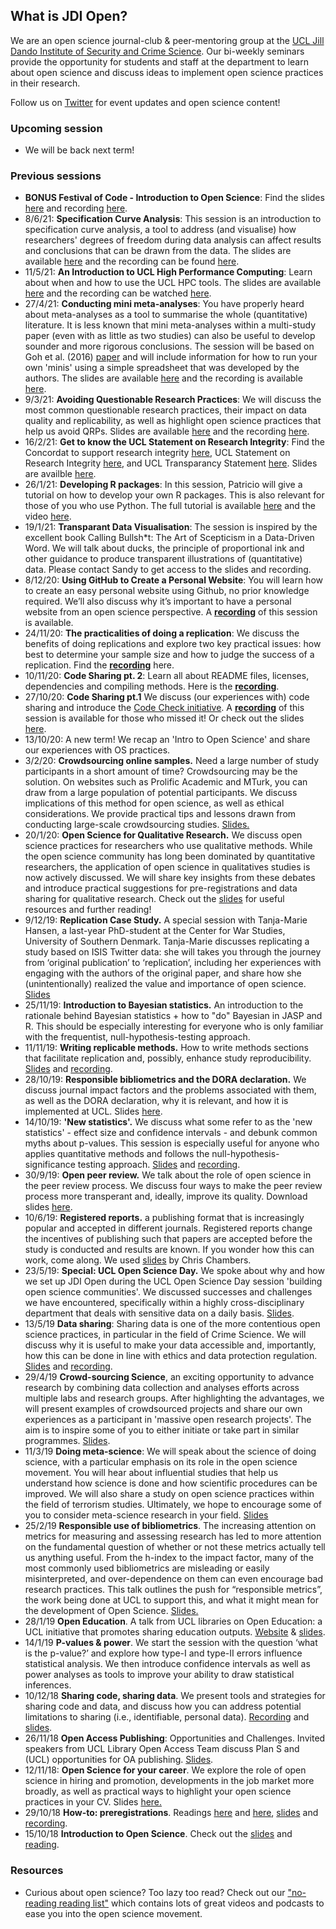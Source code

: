 ## What is JDI Open?

We are an open science journal-club & peer-mentoring group at the [UCL Jill Dando Institute of Security and Crime Science](http://www.ucl.ac.uk/jill-dando-institute). Our bi-weekly seminars provide the opportunity for students and staff at the department to learn about open science and discuss ideas to implement open science practices in their research.

Follow us on [Twitter](https://twitter.com/JDI_Open) for event updates and open science content! 

### Upcoming session
- We will be back next term!

### Previous sessions
- **BONUS Festival of Code - Introduction to Open Science**: Find the slides [here](https://liveuclac-my.sharepoint.com/personal/uctcssc_ucl_ac_uk/_layouts/15/Doc.aspx?sourcedoc=%7B9c8d9742-0911-4e68-8b0f-b64d16e735bc%7D&action=default&slrid=57efd49f-2013-3000-00b3-25d423e6875e&originalPath=aHR0cHM6Ly9saXZldWNsYWMtbXkuc2hhcmVwb2ludC5jb20vOnA6L2cvcGVyc29uYWwvdWN0Y3NzY191Y2xfYWNfdWsvRVVLWGpad1JDV2hPaXctMlRSYm5OYndCWnh5dGNjdm1RcXRxU01yV1c1amE1UT9ydGltZT1jMlN5VTl3MjJVZw&cid=c6229534-dd59-4dbb-9950-43e21036aa93) and recording [here](https://mediacentral.ucl.ac.uk/Play/66897).
- 8/6/21: **Specification Curve Analysis**: This session is an introduction to specification curve analysis, a tool to address (and visualise) how researchers' degrees of freedom during data analysis can affect results and conclusions that can be drawn from the data. The slides are available [here](https://github.com/jdiopen/jdiopen.github.io/blob/master/20210608%20-%20JDI%20Open%20-%20Specification%20Curve%20Analysis.pdf) and the recording can be found [here](https://mediacentral.ucl.ac.uk/Play/65886).
- 11/5/21: **An Introduction to UCL High Performance Computing**: Learn about when and how to use the UCL HPC tools. The slides are available [here](https://github.com/jdiopen/jdiopen.github.io/blob/master/How%20to%20use%20UCL%20HPC(Doy%20Kwon).pdf) and the recording can be watched [here](https://mediacentral.ucl.ac.uk/Play/65885).
- 27/4/21: **Conducting mini meta-analyses**: You have properly heard about meta-analyses as a tool to summarise the whole (quantitative) literature. It is less known that mini meta-analyses within a multi-study paper (even with as little as two studies) can also be useful to develop sounder and more rigorous conclusions. 
The session will be based on Goh et al. (2016) [paper](https://onlinelibrary.wiley.com/doi/pdf/10.1111/spc3.12267?casa_token=xT_JKr_faYoAAAAA:djcdPJcGrPQyqiiAv36Rlr0hhfHBDFXGhDpc6H0gheGd4naTjXLXHJ8-_ZkpRXD4bFhfvM7r2xbCRLg) and will include information for how to run your own 'minis' using a simple spreadsheet that was developed by the authors. The slides are available [here](https://github.com/jdiopen/jdiopen.github.io/blob/master/Mini%20meta-analyses%202.pdf) and the recording is available [here](https://mediacentral.ucl.ac.uk/Play/63849).
- 9/3/21: **Avoiding Questionable Research Practices**: We will discuss the most common questionable research practices, their impact on data quality and replicability, as well as highlight open science practices that help us avoid QRPs. Slides are available [here](https://github.com/jdiopen/jdiopen.github.io/blob/master/QRPs.pptx) and the recording [here](https://mediacentral.ucl.ac.uk/Play/59173).
- 16/2/21: **Get to know the UCL Statement on Research Integrity**: Find the Concordat to support research integrity [here](https://www.universitiesuk.ac.uk/policy-and-analysis/reports/Documents/2019/the-concordat-to-support-research-integrity.pdf), UCL Statement on Research Integrity [here](https://www.ucl.ac.uk/research/integrity/sites/research_integrity/files/ucl_statement_on_research_integrity_2020.pdf), and UCL Transparancy Statement [here](https://www.ucl.ac.uk/research/sites/research/files/ucl_statement_on_transparency_in_research_november_20191.pdf). Slides are availble [here](https://github.com/jdiopen/jdiopen.github.io/blob/master/ucl%20research%20integrity%202.pptx).
- 26/1/21: **Developing R packages**: In this session, Patricio will give a tutorial on how to develop your own R packages. This is also relevant for those of you who use Python. The full tutorial is available [here](https://www.prestevez.com/post/r-package-tutorial/) and the video [here](https://mediacentral.ucl.ac.uk/Play/54427).
- 19/1/21: **Transparant Data Visualisation**: The session is inspired by the excellent book Calling Bullsh*t: The Art of Scepticism in a Data-Driven Word. We will talk about ducks, the principle of proportional ink and other guidance to produce transparent illustrations of (quantitative) data. Please contact Sandy to get access to the slides and recording.
- 8/12/20: **Using GitHub to Create a Personal Website**: You will learn how to create an easy personal website using Github, no prior knowledge required. We’ll also discuss why it’s important to have a personal website from an open science perspective. A [**recording**](https://mediacentral.ucl.ac.uk/Play/49615) of this session is available.
- 24/11/20: **The practicalities of doing a replication**: We discuss the benefits of doing replications and explore two key practical issues: how best to determine your sample size and how to judge the success of a replication. Find the [**recording**](https://mediacentral.ucl.ac.uk/Play/49623) here.
- 10/11/20: **Code Sharing pt. 2**: Learn all about README files, licenses, dependencies and compiling methods. Here is the [**recording**](https://mediacentral.ucl.ac.uk/Play/49626).
- 27/10/20: **Code Sharing pt.1** We discuss (our experiences with) code sharing and introduce the [Code Check initiative](https://codecheck.org.uk/). A [**recording**](https://mediacentral.ucl.ac.uk/Play/43211) of this session is available for those who missed it! Or check out the slides [here](http://jdiopen.github.io/sharecode2020.pdf).
- 13/10/20: A new term! We recap an 'Intro to Open Science' and share our experiences with OS practices.
- 3/2/20: **Crowdsourcing online samples.** Need a large number of study participants in a short amount of time? Crowdsourcing may be the solution. On websites such as Prolific Academic and MTurk, you can draw from a large population of potential participants. We discuss implications of this method for open science, as well as ethical considerations. We provide practical tips and lessons drawn from conducting large-scale crowdsourcing studies. [Slides.](http://jdiopen.github.io/crowdsourcing%20(1).pptx)
- 20/1/20: **Open Science for Qualitative Research.** We discuss open science practices for researchers who use qualitative methods. While the open science community has long been dominated by quantitative researchers, the application of open science in qualitatives studies is now actively discussed. We will share key insights from these debates and introduce practical suggestions for pre-registrations and data sharing for qualitative research. Check out the [slides](http://jdiopen.github.io/Qualitative%20open%20science.pptx) for useful resources and further reading!
- 9/12/19: **Replication Case Study.** A special session with Tanja-Marie Hansen, a last-year PhD-student at the Center for War Studies, University of Southern Denmark. Tanja-Marie discusses replicating a study based on ISIS Twitter data: she will takes you through the journey from ‘original publication’ to ‘replication’, including her experiences with engaging with the authors of the original paper, and share how she (unintentionally) realized the value and importance of open science. [Slides](http://jdiopen.github.io/replication_tanjamarie.pptx)
- 25/11/19: **Introduction to Bayesian statistics.**  An introduction to the rationale behind Bayesian statistics + how to "do" Bayesian in JASP and R. This should be especially interesting for everyone who is only familiar with the frequentist, null-hypothesis-testing approach.
- 11/11/19: **Writing replicable methods.** How to write methods sections that facilitate replication and, possibly, enhance study reproducibility. [Slides](http://jdiopen.github.io/repro_methods.pptx) and [recording](https://mediacentral.ucl.ac.uk/Player/56958119).
- 28/10/19: **Responsible bibliometrics and the DORA declaration.** We discuss journal impact factors and the problems associated with them, as well as the DORA declaration, why it is relevant, and how it is implemented at UCL. Slides [here](http://jdiopen.github.io/bibliometrics19.pdf).
- 14/10/19: **'New statistics'.** We discuss what some refer to as the 'new statistics' - effect size and confidence intervals - and debunk common myths about p-values. This session is especially useful for anyone who applies quantitative methods and follows the null-hypothesis-significance testing approach. [Slides](http://jdiopen.github.io/pvalue.pptx) and [recording](https://mediacentral.ucl.ac.uk/Play/19441).
- 30/9/19: **Open peer review.** We talk about the role of open science in the peer review process. We discuss four ways to make the peer review process more transperant and, ideally, improve its quality. Download slides [here](http://jdiopen.github.io/Open%20Peer%20Review.pptx).
- 10/6/19: **Registered reports.** a publishing format that is increasingly popular and accepted in different journals. Registered reports change the incentives of publishing such that papers are accepted before the study is conducted and results are known. If you wonder how this can work, come along. We used [slides](https://mfr.osf.io/render?url=https://osf.io/ux24b/?action=download%26mode=render) by Chris Chambers.
- 23/5/19: **Special: UCL Open Science Day.** We spoke about why and how we set up JDI Open during the UCL Open Science Day session 'building open science communities'. We discussed successes and challenges we have encountered, specifically within a highly cross-disciplinary department that deals with sensitive data on a daily basis. [Slides](jdiopen.github.io/osday.pdf).
- 13/5/19 **Data sharing**: Sharing data is one of the more contentious open science practices, in particular in the field of Crime Science. We will discuss why it is useful to make your data accessible and, importantly, how this can be done in line with ethics and data protection regulation. [Slides](jdiopen.github.io/datasharing.pptx) and [recording](https://open-education-repository.ucl.ac.uk//558/). 
- 29/4/19 **Crowd-sourcing Science**, an exciting opportunity to advance research by combining data collection and analyses efforts across multiple labs and research groups. After highlighting the advantages, we will present examples of crowdsourced projects and share our own experiences as a participant in 'massive open research projects'. The aim is to inspire some of you to either initiate or take part in similar programmes. [Slides](https://jdiopen.github.io/Crowdsourcing%20Research.pdf).
- 11/3/19 **Doing meta-science**: We will speak about the science of doing science, with a particular emphasis on its role in the open science movement. You will hear about influential studies that help us understand how science is done and how scientific procedures can be improved. We will also share a study on open science practices within the field of terrorism studies. Ultimately, we hope to encourage some of you to consider meta-science research in your field. [Slides](jdiopen.github.io/metascience.pptx)
- 25/2/19 **Responsible use of bibliometrics**. The increasing attention on metrics for measuring and assessing research has led to more attention on the fundamental question of whether or not these metrics actually tell us anything useful. From the h-index to the impact factor, many of the most commonly used bibliometrics are misleading or easily misinterpreted, and over-dependence on them can even encourage bad research practices. This talk outlines the push for “responsible metrics”, the work being done at UCL to support this, and what it might mean for the development of Open Science. [Slides.](jdiopen.github.io/bibliometrics.pptx)     
- 28/1/19 **Open Education**. A talk from UCL libraries on Open Education: a UCL initiative that promotes sharing education outputs. [Website](https://www.ucl.ac.uk/open-education/) & [slides](https://open-education-repository.ucl.ac.uk/id/document/1014).      
- 14/1/19 **P-values & power**. We start the session with the question ‘what is the p-value?’ and explore how type-I and type-II errors influence statistical analysis. We then introduce confidence intervals as well as power analyses as tools to improve your ability to draw statistical inferences.
- 10/12/18 **Sharing code, sharing data**. We present tools and strategies for sharing code and data, and discuss how you can address potential limitations to sharing (i.e., identifiable, personal data). [Recording](https://mediacentral.ucl.ac.uk/Play/16095) and [slides](jdiopen.github.io/codesharing.pdf). 
- 26/11/18 **Open Access Publishing**: Opportunities and Challenges. Invited speakers from UCL Library Open Access Team discuss Plan S and (UCL) opportunities for OA publishing. [Slides](jdiopen.github.io/openaccess.ppt).
- 12/11/18: **Open Science for your career**. We explore the role of open science in hiring and promotion, developments in the job market more broadly, as well as practical ways to highlight your open science practices in your CV. Slides [here.](jdiopen.github.io/openscience_dscs_12112018.pptx)
- 29/10/18 **How-to: preregistrations**. Readings [here](https://osf.io/2dxu5/) and [here](https://www.sciencedirect.com/science/article/pii/S0022103116301925), [slides](jdiopen.github.io/preregistrations.pptx) and [recording](https://mediacentral.ucl.ac.uk/Player/48885135).
- 15/10/18 **Introduction to Open Science**. Check out the [slides](jdiopen.github.io/introduction_slides.pptx) and [reading](https://psyarxiv.com/ak6jr).
      

### Resources
- Curious about open science? Too lazy too read? Check out our ["no-reading reading list"](https://jdiopen.github.io/noreading.pdf) which contains lots of great videos and podcasts to ease you into the open science movement. 
